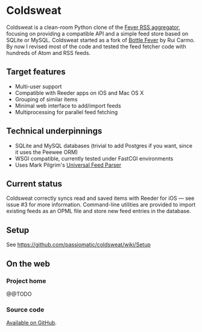 # Coldsweat

Coldsweat is a clean-room Python clone of the [Fever RSS aggregator][f], focusing on providing a compatible API and a simple feed store based on SQLite or MySQL. Coldsweat started as a fork of [Bottle Fever][b] by Rui Carmo. By now I revised most of the code and tested the feed fetcher code with hundreds of Atom and RSS feeds. 

## Target features

* Multi-user support
* Compatible with Reeder apps on iOS and Mac OS X
* Grouping of similar items
* Minimal web interface to add/import feeds
* Multiprocessing for parallel feed fetching

## Technical underpinnings

* SQLite and MySQL databases (trivial to add Postgres if you want, since it uses the Peewee ORM)
* WSGI compatible, currently tested under FastCGI environments
* Uses Mark Pilgrim's [Universal Feed Parser][fp]

## Current status

Coldsweat correctly syncs read and saved items with Reeder for iOS — see issue #3 for more information. Command-line utilities are provided to import existing feeds as an OPML file and store new feed entries in the database. 

## Setup

See <https://github.com/passiomatic/coldsweat/wiki/Setup>

## On the web 

### Project home

@@TODO

### Source code

[Available on GitHub][s].

[fp]: https://pypi.python.org/pypi/feedparser/
[f]: http://www.feedafever.com/
[s]: https://github.com/passiomatic/coldsweat
[b]: https://github.com/rcarmo/bottle-fever